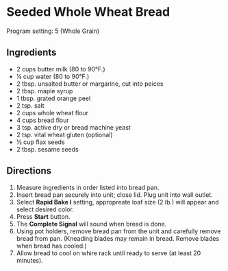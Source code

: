 # Seeded Whole Wheat Bread
Program setting: 5 (Whole Grain)

## Ingredients
 * 2 cups butter milk (80 to 90°F.)
 * ¼ cup water (80 to 90°F.)
 * 2 tbsp. unsalted butter or margarine, cut into peices
 * 2 tbsp. maple syrup
 * 1 tbsp. grated orange peel
 * 2 tsp. salt
 * 2 cups whole wheat flour
 * 4 cups bread flour
 * 3 tsp. active dry or bread machine yeast
 * 2 tsp. vital wheat gluten (optional)
 * ½ cup flax seeds
 * 2 tbsp. sesame seeds

## Directions
1. Measure ingredients in order listed into bread pan.
2. Insert bread pan securely into unit; close lid. Plug unit into wall outlet.
3. Select **Rapid Bake I** setting, appropreate loaf size (2 lb.) will appear and select desired color.
4. Press **Start** button.
5. The **Complete Signal** will sound when bread is done.
6. Using pot holders, remove bread pan from the unit and carefully remove bread from pan. (Kneading blades may remain in bread. Remove blades when bread has cooled.)
7. Allow bread to cool on whire rack until ready to serve (at least 20 minutes).
